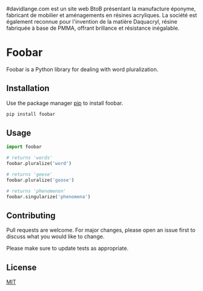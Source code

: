 #davidlange.com est un site web BtoB présentant la manufacture éponyme, fabricant de mobilier et aménagements en résines acryliques. La société est également reconnue pour l'invention de la matière Daquacryl, résine fabriquée à base de PMMA, offrant brillance et résistance inégalable.

# Foobar

Foobar is a Python library for dealing with word pluralization.

## Installation

Use the package manager [pip](https://pip.pypa.io/en/stable/) to install foobar.

```bash
pip install foobar
```

## Usage

```python
import foobar

# returns 'words'
foobar.pluralize('word')

# returns 'geese'
foobar.pluralize('goose')

# returns 'phenomenon'
foobar.singularize('phenomena')
```

## Contributing
Pull requests are welcome. For major changes, please open an issue first to discuss what you would like to change.

Please make sure to update tests as appropriate.

## License
[MIT](https://choosealicense.com/licenses/mit/)